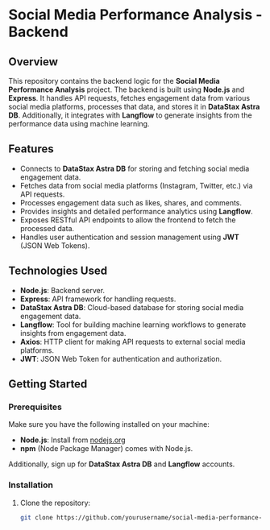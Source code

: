 # Social Media Performance Analysis - Backend

## Overview

This repository contains the backend logic for the **Social Media Performance Analysis** project. The backend is built using **Node.js** and **Express**. It handles API requests, fetches engagement data from various social media platforms, processes that data, and stores it in **DataStax Astra DB**. Additionally, it integrates with **Langflow** to generate insights from the performance data using machine learning.

## Features

- Connects to **DataStax Astra DB** for storing and fetching social media engagement data.
- Fetches data from social media platforms (Instagram, Twitter, etc.) via API requests.
- Processes engagement data such as likes, shares, and comments.
- Provides insights and detailed performance analytics using **Langflow**.
- Exposes RESTful API endpoints to allow the frontend to fetch the processed data.
- Handles user authentication and session management using **JWT** (JSON Web Tokens).

## Technologies Used

- **Node.js**: Backend server.
- **Express**: API framework for handling requests.
- **DataStax Astra DB**: Cloud-based database for storing social media engagement data.
- **Langflow**: Tool for building machine learning workflows to generate insights from engagement data.
- **Axios**: HTTP client for making API requests to external social media platforms.
- **JWT**: JSON Web Token for authentication and authorization.

## Getting Started

### Prerequisites

Make sure you have the following installed on your machine:
- **Node.js**: Install from [nodejs.org](https://nodejs.org/)
- **npm** (Node Package Manager) comes with Node.js.

Additionally, sign up for **DataStax Astra DB** and **Langflow** accounts.

### Installation

1. Clone the repository:

   ```bash
   git clone https://github.com/yourusername/social-media-performance-analysis-backend.git